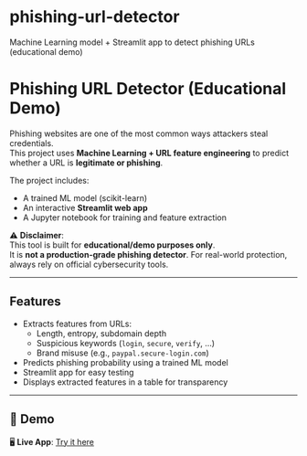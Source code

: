 # phishing-url-detector
Machine Learning model + Streamlit app to detect phishing URLs (educational demo)
#  Phishing URL Detector (Educational Demo)

Phishing websites are one of the most common ways attackers steal credentials.  
This project uses **Machine Learning + URL feature engineering** to predict whether a URL is **legitimate or phishing**.  

The project includes:
-  A trained ML model (scikit-learn)
-  An interactive **Streamlit web app**
-  A Jupyter notebook for training and feature extraction

⚠ **Disclaimer**:  
This tool is built for **educational/demo purposes only**.  
It is **not a production-grade phishing detector**. For real-world protection, always rely on official cybersecurity tools.

---

##  Features
- Extracts features from URLs:
  - Length, entropy, subdomain depth
  - Suspicious keywords (`login`, `secure`, `verify`, …)
  - Brand misuse (e.g., `paypal.secure-login.com`)
- Predicts phishing probability using a trained ML model
- Streamlit app for easy testing
- Displays extracted features in a table for transparency

---

## 🎥 Demo
🖥️ **Live App**: [Try it here](https://phishing-url-detector-faztb4xrje5o2bnpbmcntu.streamlit.app/)  
